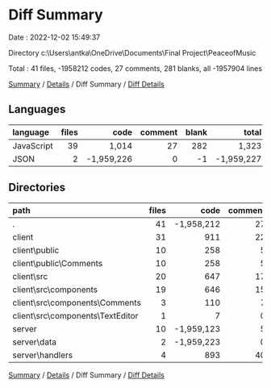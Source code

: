 # Diff Summary

Date : 2022-12-02 15:49:37

Directory c:\\Users\\antka\\OneDrive\\Documents\\Final Project\\PeaceofMusic

Total : 41 files,  -1958212 codes, 27 comments, 281 blanks, all -1957904 lines

[Summary](results.md) / [Details](details.md) / Diff Summary / [Diff Details](diff-details.md)

## Languages
| language | files | code | comment | blank | total |
| :--- | ---: | ---: | ---: | ---: | ---: |
| JavaScript | 39 | 1,014 | 27 | 282 | 1,323 |
| JSON | 2 | -1,959,226 | 0 | -1 | -1,959,227 |

## Directories
| path | files | code | comment | blank | total |
| :--- | ---: | ---: | ---: | ---: | ---: |
| . | 41 | -1,958,212 | 27 | 281 | -1,957,904 |
| client | 31 | 911 | 22 | 251 | 1,184 |
| client\\public | 10 | 258 | 5 | 53 | 316 |
| client\\public\\Comments | 10 | 258 | 5 | 53 | 316 |
| client\\src | 20 | 647 | 17 | 198 | 862 |
| client\\src\\components | 19 | 646 | 15 | 198 | 859 |
| client\\src\\components\\Comments | 3 | 110 | 7 | 39 | 156 |
| client\\src\\components\\TextEditor | 1 | 7 | 0 | 1 | 8 |
| server | 10 | -1,959,123 | 5 | 30 | -1,959,088 |
| server\\data | 2 | -1,959,223 | 0 | 4 | -1,959,219 |
| server\\handlers | 4 | 893 | 40 | 150 | 1,083 |

[Summary](results.md) / [Details](details.md) / Diff Summary / [Diff Details](diff-details.md)